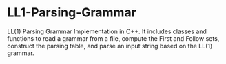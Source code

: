 # LL1-Parsing-Grammar
LL(1) Parsing Grammar Implementation in C++. It includes classes and functions to read a grammar from a file, compute the First and Follow sets, construct the parsing table, and parse an input string based on the LL(1) grammar. 
